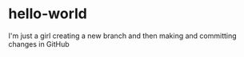 # hello-world

I'm just a girl
creating a new branch
and then making and committing changes
in GitHub
